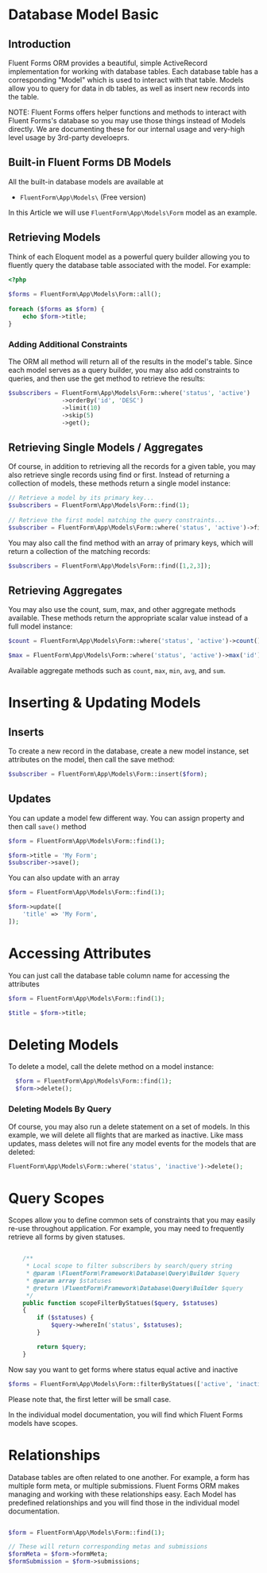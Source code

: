 # Database Model Basic

## Introduction
Fluent Forms ORM provides a beautiful, simple ActiveRecord implementation for working with database tables. Each database table has a corresponding "Model" which is used to interact with that table. Models allow you to query for data in db tables, as well as insert new records into the table.

<p class="warning">
NOTE: Fluent Forms offers helper functions and methods to interact with Fluent Forms's database so you may use those things instead of Models directly. We are documenting these for our internal usage and very-high level usage by 3rd-party develoeprs.
</p>

## Built-in Fluent Forms DB Models
All the built-in database models are available at

- `FluentForm\App\Models\` (Free version)

In this Article we will use `FluentForm\App\Models\Form` model as an example.

## Retrieving Models
Think of each Eloquent model as a powerful query builder allowing you to fluently query the database table associated with the model. For example:

```php
<?php
 
$forms = FluentForm\App\Models\Form::all();
 
foreach ($forms as $form) {
    echo $form->title;
}

```

### Adding Additional Constraints

The ORM all method will return all of the results in the model's table. Since each model serves as a query builder, you may also add constraints to queries, and then use the get method to retrieve the results:

```php 
$subscribers = FluentForm\App\Models\Form::where('status', 'active')
               ->orderBy('id', 'DESC')
               ->limit(10)
               ->skip(5)
               ->get();
```

## Retrieving Single Models / Aggregates

Of course, in addition to retrieving all the records for a given table, you may also retrieve single records using find or first. Instead of returning a collection of models, these methods return a single model instance:

```php
// Retrieve a model by its primary key...
$subscribers = FluentForm\App\Models\Form::find(1);
 
// Retrieve the first model matching the query constraints...
$subscriber = FluentForm\App\Models\Form::where('status', 'active')->first();
```

You may also call the find method with an array of primary keys, which will return a collection of the matching records:

```php
$subscribers = FluentForm\App\Models\Form::find([1,2,3]);
 ```

## Retrieving Aggregates

You may also use the count, sum, max, and other aggregate methods available. These methods return the appropriate scalar value instead of a full model instance:
```php
$count = FluentForm\App\Models\Form::where('status', 'active')->count();

$max = FluentForm\App\Models\Form::where('status', 'active')->max('id');
```

Available aggregate methods such as `count`, `max`, `min`, `avg`, and `sum`.


# Inserting & Updating Models

## Inserts
To create a new record in the database, create a new model instance, set attributes on the model, then call the save method:

```php 
$subscriber = FluentForm\App\Models\Form::insert($form);
```

## Updates

You can update a model few different way. You can assign property and then call `save()` method

```php 
$form = FluentForm\App\Models\Form::find(1);

$form->title = 'My Form';
$subscriber->save();
```

You can also update with an array

```php 
$form = FluentForm\App\Models\Form::find(1);

$form->update([
    'title' => 'My Form',
]);
```

# Accessing Attributes

You can just call the database table column name for accessing the attributes

```php 
$form = FluentForm\App\Models\Form::find(1);

$title = $form->title;
```

# Deleting Models

To delete a model, call the delete method on a model instance:

```php 
  $form = FluentForm\App\Models\Form::find(1);
  $form->delete();
```

### Deleting Models By Query

Of course, you may also run a delete statement on a set of models. In this example, we will delete all flights that are marked as inactive. Like mass updates, mass deletes will not fire any model events for the models that are deleted:

```php
FluentForm\App\Models\Form::where('status', 'inactive')->delete();
```

# Query Scopes
Scopes allow you to define common sets of constraints that you may easily re-use throughout application. For example, you may need to frequently retrieve all forms by given statuses.

```php

    /**
     * Local scope to filter subscribers by search/query string
     * @param \FluentForm\Framework\Database\Query\Builder $query
     * @param array $statuses
     * @return \FluentForm\Framework\Database\Query\Builder $query
     */
    public function scopeFilterByStatues($query, $statuses)
    {
        if ($statuses) {
            $query->whereIn('status', $statuses);
        }

        return $query;
    }

```

Now say you want to get forms where status equal active and inactive

```php 
$forms = FluentForm\App\Models\Form::filterByStatues(['active', 'inactive'])->get();
```
Please note that, the first letter will be small case.

In the individual model documentation, you will find which Fluent Forms models have scopes.

# Relationships
Database tables are often related to one another. For example, a form has multiple form meta, or multiple submissions. Fluent Forms ORM makes managing and working with these relationships easy.
Each Model has predefined relationships and you will find those in the individual model documentation.

```php 

$form = FluentForm\App\Models\Form::find(1);

// These will return corresponding metas and submissions
$formMeta = $form->formMeta;
$formSubmission = $form->submissions;

```

